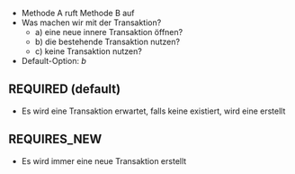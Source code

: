 - Methode A ruft Methode B auf
- Was machen wir mit der Transaktion?
	- a) eine neue innere Transaktion öffnen?
	- b) die bestehende Transaktion nutzen?
	- c) keine Transaktion nutzen?
- Default-Option: *b*

## REQUIRED (default)
- Es wird eine Transaktion erwartet, falls keine existiert, wird eine erstellt

## REQUIRES_NEW
- Es wird immer eine neue Transaktion erstellt